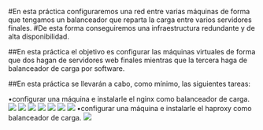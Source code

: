 #En esta práctica configuraremos una red entre varias máquinas de forma que tengamos un balanceador que reparta la carga entre varios servidores finales.
#De esta forma conseguiremos una infraestructura redundante y de alta disponibilidad.


##En esta práctica el objetivo es configurar las máquinas virtuales de forma que dos hagan de servidores web finales mientras que la tercera haga de balanceador de carga por software. 

##En esta práctica se llevarán a cabo, como mínimo, las siguientes tareas:

•configurar una máquina e instalarle el nginx como balanceador de carga.
![](http://i.imgur.com/LC5BTtY.png)
![](http://i.imgur.com/iNouDea.png)
![](http://i.imgur.com/skVM5GB.png)
![](http://i.imgur.com/uUmlPKI.png)
![](http://i.imgur.com/xTx6PqT.png)
![](http://i.imgur.com/Ywtf41Q.png)
![](http://i.imgur.com/Zdfh425.png)
•configurar una máquina e instalarle el haproxy como balanceador de carga.
![](http://i.imgur.com/XKdeRi3.png)
